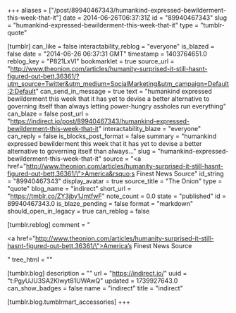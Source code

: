 +++
aliases = ["/post/89940467343/humankind-expressed-bewilderment-this-week-that-it"]
date = 2014-06-26T06:37:31Z
id = "89940467343"
slug = "humankind-expressed-bewilderment-this-week-that-it"
type = "tumblr-quote"

[tumblr]
can_like = false
interactability_reblog = "everyone"
is_blazed = false
date = "2014-06-26 06:37:31 GMT"
timestamp = 1403764651.0
reblog_key = "P821LxVI"
bookmarklet = true
source_url = "http://www.theonion.com/articles/humanity-surprised-it-still-hasnt-figured-out-bett,36361/?utm_source=Twitter&utm_medium=SocialMarketing&utm_campaign=Default:2:Default"
can_send_in_message = true
text = "humankind expressed bewilderment this week that it has yet to devise a better alternative to governing itself than always letting power-hungry assholes run everything"
can_blaze = false
post_url = "https://indirect.io/post/89940467343/humankind-expressed-bewilderment-this-week-that-it"
interactability_blaze = "everyone"
can_reply = false
is_blocks_post_format = false
summary = "humankind expressed bewilderment this week that it has yet to devise a better alternative to governing itself than always..."
slug = "humankind-expressed-bewilderment-this-week-that-it"
source = "<a href=\"http://www.theonion.com/articles/humanity-surprised-it-still-hasnt-figured-out-bett,36361/\">America&rsquo;s Finest News Source</a>"
id_string = "89940467343"
display_avatar = true
source_title = "The Onion"
type = "quote"
blog_name = "indirect"
short_url = "https://tmblr.co/ZY3jby1JmtfwF"
note_count = 0.0
state = "published"
id = 89940467343.0
is_blaze_pending = false
format = "markdown"
should_open_in_legacy = true
can_reblog = false

[tumblr.reblog]
comment = "<p><a href=\"http://www.theonion.com/articles/humanity-surprised-it-still-hasnt-figured-out-bett,36361/\">America’s Finest News Source</a></p>"
tree_html = ""

[tumblr.blog]
description = ""
url = "https://indirect.io/"
uuid = "t:PgyUJU3SA2Klwyt81UWAwQ"
updated = 1739927643.0
can_show_badges = false
name = "indirect"
title = "indirect"

[tumblr.blog.tumblrmart_accessories]
+++
